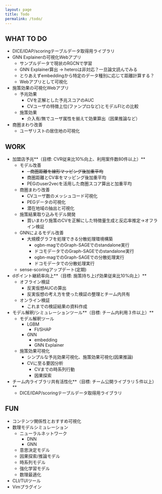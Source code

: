 ```yaml
---
layout: page
title: Todo
permalink: /todo/
---
```


## WHAT TO DO
- DICE/IDAP/scoringテーブルデータ取得用ライブラリ
- GNN Explainerの可視化Webアプリ
	- サンプルデータで現状のRGCNで学習
	- GNN Explainer算出 -> heteroは非対応？一旦論文読んでみる
	- とりあえずembeddingから特定のデータ種別に応じて距離計算する？
	- Webアプリとして可視化
- 施策効果の可視化Webアプリ
	- 予兆効果
		- CVを正解とした予兆スコアのAUC
		- CVユーザの特徴上位(ファンプロなど)とモデルFIとの比較
	- 施策効果
		- 介入有/無でユーザ属性を揃えて効果算出（因果推論など）
- 商圏まわり改善
	- ユーザリストの居住地の可視化

## WORK
- 加盟店予兆**（目標: CVR従来比10%向上、利用案件数80件以上）**
	- モデル改善
		- ~~- 商圏距離を線形マッピング後加重平均~~
		- 商圏距離とCV率をマッピング後加重平均
		- PEGのuser2vecを活用した商圏スコア算出と加重平均
	- 商圏まわり改善
		- CVユーザ数のメッシュコード可視化
		- PEGデータの可視化
		- 潜在地域の抽出と可視化
	- 施策結果取り込みモデル開発
		- 買いまわり施策のCVを正解にした特徴量生成と反応率推定->オフライン検証
	- GNNによるモデル改善
		- 大規模グラフを処理できる分散処理環境構築
			- ogbn-magでのGraph-SAGEでのstandalone実行
			- ドコモデータでのGraph-SAGEでのstandalone実行
			- ogbn-magでのGraph-SAGEでの分散処理実行
			- ドコモデータでの分散処理実行
	- sense-scoringアップデート(定期)
- dポイント継続率向上**（目標: 施策持ち上げ効果従来比10%向上）**
	- オフライン検証
		- 反実仮想AUCの算出
		- 反実仮想の考え方を使った検証の整理とチーム内共有
	- オンライン検証
		- これまでの検証結果の資料作成
- モデル解釈/シミュレーションツール**（目標: チーム内利用３件以上）**
	- モデル解釈ツール
		- LGBM
			- FI/SHAP
		- GNN
			- embedding
			- GNN Explainer
	- 施策効果可視化
		- シンプルな予兆効果可視化、施策効果可視化(因果推論)
		- CVに至る要因分析
			- CVまでの時系列行動
			- 因果探索
- チーム内ライブラリ共有活性化**（目標: チーム公開ライブラリ５件以上）**
	- DICE/IDAP/scoringテーブルデータ取得用ライブラリ


## FUN
- コンテンツ関係性とおすすめ可視化
- 数理モデルシミュレーション
	- ニューラルネットワーク
		- DNN
		- GNN
	- 意思決定モデル
	- 因果探索/推論モデル
	- 時系列モデル
	- 強化学習モデル
	- 数理最適化
- CLI/TUIツール
- Vimプラグイン

